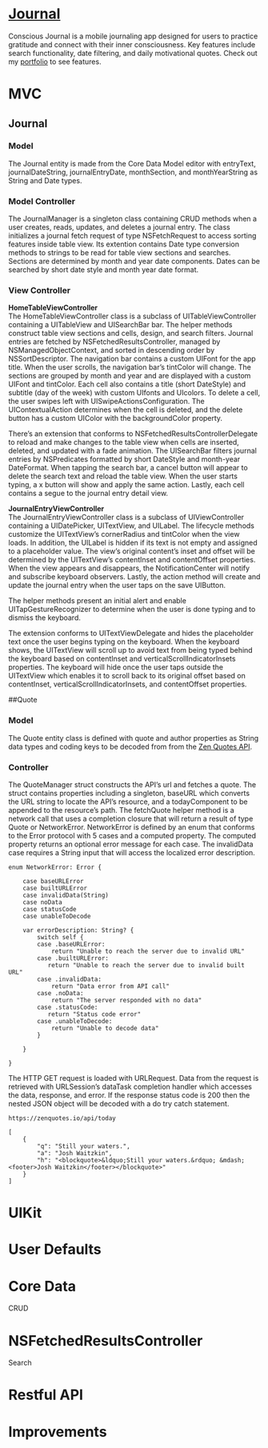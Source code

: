 # [Journal](https://apps.apple.com/us/app/conscious-journal/id6446703762)
Conscious Journal is a mobile journaling app designed for users to practice gratitude and connect with their inner consciousness. Key features include search functionality, date filtering, and daily motivational quotes. Check out my [portfolio](https://dominiquestrachan.squarespace.com) to see features.

# MVC
## Journal

### Model
The Journal entity is made from the Core Data Model editor with entryText, journalDateString, journalEntryDate, monthSection, and monthYearString as String and Date types. 

### Model Controller
The JournalManager is a singleton class containing CRUD methods when a user creates, reads, updates, and deletes a journal entry. The class initializes a journal fetch request of type NSFetchRequest to access sorting features inside table view.  Its extention contains Date type conversion methods to strings to be read for table view sections and searches. Sections are determined by month and year date components. Dates can be searched by short date style and month year date format. 

### View Controller
**HomeTableViewController**<br>
The HomeTableViewController class is a subclass of UITableViewController containing a UITableView and UISearchBar bar. The helper methods construct table view sections and cells, design, and search filters. Journal entries are fetched by NSFetchedResultsController, managed by NSManagedObjectContext, and sorted in descending order by NSSortDescriptor. The navigation bar contains a custom UIFont for the app title. When the user scrolls, the navigation bar’s tintColor will change. The sections are grouped by month and year and are displayed with a custom UIFont and tintColor. Each cell also contains a title (short DateStyle) and subtitle (day of the week) with custom UIfonts and UIcolors. To delete a cell, the user swipes left with UISwipeActionsConfiguration. The UIContextualAction determines when the cell is deleted, and the delete button has a custom UIColor with the backgroundColor property.

There’s an extension that conforms to NSFetchedResultsControllerDelegate to reload and make changes to the table view when cells are inserted, deleted, and updated with a fade animation. The UISearchBar filters journal entries by NSPredicates formatted by short DateStyle and month-year DateFormat. When tapping the search bar, a cancel button will appear to delete the search text and reload the table view. When the user starts typing, a x button will show and apply the same action. Lastly, each cell contains a segue to the journal entry detail view.

**JournalEntryViewController**<br>
The JournalEntryViewController class is a subclass of UIViewController containing a UIDatePicker, UITextView, and UILabel. The lifecycle methods customize the UITextView’s cornerRadius and tintColor when the view loads. In addition, the UILabel is hidden if its text is not empty and assigned to a placeholder value. The view’s original content’s inset and offset will be determined by the UITextView’s contentInset and contentOffset properties. When the view appears and disappears, the NotificationCenter will notify and subscribe keyboard observers. Lastly, the action method will create and update the journal entry when the user taps on the save UIButton. 

The helper methods present an initial alert and enable UITapGestureRecognizer to determine when the user is done typing and to dismiss the keyboard. 

The extension conforms to UITextViewDelegate and hides the placeholder text once the user begins typing on the keyboard. When the keyboard shows, the UITextView will scroll up to avoid text from being typed behind the keyboard based on contentInset and verticalScrollIndicatorInsets properties. The keyboard will hide once the user taps outside the UITextView which enables it to scroll back to its original offset based on contentInset, verticalScrollIndicatorInsets, and contentOffset properties.

##Quote

### Model
The Quote entity class is defined with quote and author properties as String data types and coding keys to be decoded from from the [Zen Quotes API](https://zenquotes.io/).

### Controller
The QuoteManager struct constructs the API’s url and fetches a quote. The struct contains properties including a singleton, baseURL which converts the URL string to locate the API’s resource, and a todayComponent to be appended to the resource’s path.  The fetchQuote helper method is a network call that uses a completion closure that will return a result of type Quote or NetworkError. NetworkError is defined by an enum that conforms to the Error protocol with 5 cases and a computed property. The computed property returns an optional error message for each case. The invalidData case requires a String input that will access the localized error description. 
```
enum NetworkError: Error {
    
    case baseURLError
    case builtURLError
    case invalidData(String)
    case noData
    case statusCode
    case unableToDecode
    
    var errorDescription: String? {
        switch self {
        case .baseURLError:
            return "Unable to reach the server due to invalid URL"
        case .builtURLError:
           return "Unable to reach the server due to invalid built URL"
        case .invalidData:
            return "Data error from API call"
        case .noData:
            return "The server responded with no data"
        case .statusCode:
           return "Status code error"
        case .unableToDecode:
            return "Unable to decode data"
        }
        
    }
    
}
```
The HTTP GET request is loaded with URLRequest. Data from the request is retrieved with URLSession’s dataTask completion handler which accesses the data, response, and error. If the response status code is 200 then the nested JSON object will be decoded with a do try catch statement. 
```
https://zenquotes.io/api/today

[
    {
        "q": "Still your waters.",
        "a": "Josh Waitzkin",
        "h": "<blockquote>&ldquo;Still your waters.&rdquo; &mdash; <footer>Josh Waitzkin</footer></blockquote>"
    }
]

```

# UIKit

# User Defaults

# Core Data
CRUD

# NSFetchedResultsController 
Search

# Restful API

# Improvements
